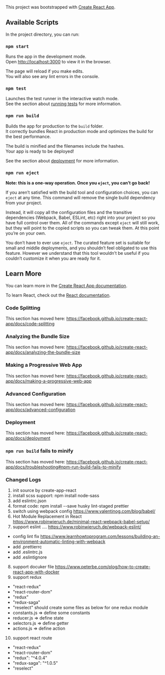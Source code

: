 This project was bootstrapped with [Create React App](https://github.com/facebook/create-react-app).

## Available Scripts

In the project directory, you can run:

### `npm start`

Runs the app in the development mode.<br>
Open [http://localhost:3000](http://localhost:3000) to view it in the browser.

The page will reload if you make edits.<br>
You will also see any lint errors in the console.

### `npm test`

Launches the test runner in the interactive watch mode.<br>
See the section about [running tests](https://facebook.github.io/create-react-app/docs/running-tests) for more information.

### `npm run build`

Builds the app for production to the `build` folder.<br>
It correctly bundles React in production mode and optimizes the build for the best performance.

The build is minified and the filenames include the hashes.<br>
Your app is ready to be deployed!

See the section about [deployment](https://facebook.github.io/create-react-app/docs/deployment) for more information.

### `npm run eject`

**Note: this is a one-way operation. Once you `eject`, you can’t go back!**

If you aren’t satisfied with the build tool and configuration choices, you can `eject` at any time. This command will remove the single build dependency from your project.

Instead, it will copy all the configuration files and the transitive dependencies (Webpack, Babel, ESLint, etc) right into your project so you have full control over them. All of the commands except `eject` will still work, but they will point to the copied scripts so you can tweak them. At this point you’re on your own.

You don’t have to ever use `eject`. The curated feature set is suitable for small and middle deployments, and you shouldn’t feel obligated to use this feature. However we understand that this tool wouldn’t be useful if you couldn’t customize it when you are ready for it.

## Learn More

You can learn more in the [Create React App documentation](https://facebook.github.io/create-react-app/docs/getting-started).

To learn React, check out the [React documentation](https://reactjs.org/).

### Code Splitting

This section has moved here: https://facebook.github.io/create-react-app/docs/code-splitting

### Analyzing the Bundle Size

This section has moved here: https://facebook.github.io/create-react-app/docs/analyzing-the-bundle-size

### Making a Progressive Web App

This section has moved here: https://facebook.github.io/create-react-app/docs/making-a-progressive-web-app

### Advanced Configuration

This section has moved here: https://facebook.github.io/create-react-app/docs/advanced-configuration

### Deployment

This section has moved here: https://facebook.github.io/create-react-app/docs/deployment

### `npm run build` fails to minify

This section has moved here: https://facebook.github.io/create-react-app/docs/troubleshooting#npm-run-build-fails-to-minify

### Changed Logs
1. init source by create-app-react
2. install scss support: npm install node-sass
3. add eslintrc.json
4. format code: npm install --save husky lint-staged prettier 
5. switch using webpack config
https://www.valentinog.com/blog/babel/
6. Hot Module Replacement in React
https://www.robinwieruch.de/minimal-react-webpack-babel-setup/
7. support eslint ....
https://www.robinwieruch.de/webpack-eslint/
- config lint fix
https://www.learnhowtoprogram.com/lessons/building-an-environment-automatic-linting-with-webpack
- add .prettierrc
- add .eslintrc.js
- add .eslintignore
8. support docuker file 
https://www.peterbe.com/plog/how-to-create-react-app-with-docker
9. support redux
- "react-redux"
- "react-router-dom"
- "redux"
- "redux-saga"
- "reselect"
should create some files as below for one redux module
- constants.js => define some constants
- reducer.js   => define state
- selectors.js => define getter 
- actions.js   => define action

10. support react route  
- "react-redux"
- "react-router-dom"
- "redux": "^4.0.4"
- "redux-saga": "^1.0.5"
- "reselect"
